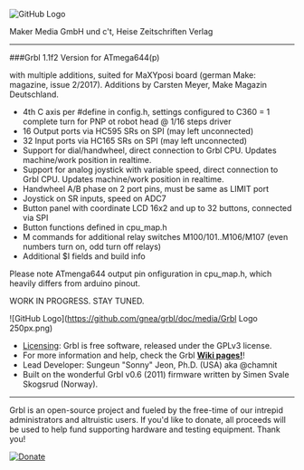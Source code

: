 ![GitHub Logo](http://www.heise.de/make/icons/make_logo.png)

Maker Media GmbH und c't, Heise Zeitschriften Verlag

***

###Grbl 1.1f2 Version for ATmega644(p) 

with multiple additions, suited for MaXYposi board (german Make: magazine, issue 2/2017). Additions by Carsten Meyer, Make Magazin Deutschland.

* 4th C axis per #define in config.h, settings configured to C360 = 1 complete turn for PNP ot robot head @ 1/16 steps driver
* 16 Output ports via HC595 SRs on SPI (may left unconnected)
* 32 Input ports via HC165 SRs on SPI (may left unconnected)
* Support for dial/handwheel, direct connection to Grbl CPU. Updates machine/work position in realtime.
* Support for analog joystick with variable speed, direct connection to Grbl CPU. Updates machine/work position in realtime.
* Handwheel A/B phase on 2 port pins, must be same as LIMIT port
* Joystick on SR inputs, speed on ADC7
* Button panel with coordinate LCD 16x2 and up to 32 buttons, connected via SPI
* Button functions defined in cpu_map.h
* M commands for additional relay switches M100/101..M106/M107 (even numbers turn on, odd turn off relays)
* Additional $I fields and build info

Please note ATmenga644 output pin onfiguration in cpu_map.h, which heavily differs from arduino pinout.


WORK IN PROGRESS. STAY TUNED.


![GitHub Logo](https://github.com/gnea/grbl/doc/media/Grbl Logo 250px.png)

* [Licensing](https://github.com/gnea/grbl/wiki/Licensing): Grbl is free software, released under the GPLv3 license.
* For more information and help, check the Grbl **[Wiki pages!](https://github.com/gnea/grbl/wiki)**!
* Lead Developer: Sungeun "Sonny" Jeon, Ph.D. (USA) aka @chamnit
* Built on the wonderful Grbl v0.6 (2011) firmware written by Simen Svale Skogsrud (Norway).

-------------
Grbl is an open-source project and fueled by the free-time of our intrepid administrators and altruistic users. If you'd like to donate, all proceeds will be used to help fund supporting hardware and testing equipment. Thank you!

[![Donate](https://www.paypalobjects.com/en_US/i/btn/btn_donate_LG.gif)](https://www.paypal.com/cgi-bin/webscr?cmd=_s-xclick&hosted_button_id=CUGXJHXA36BYW)
